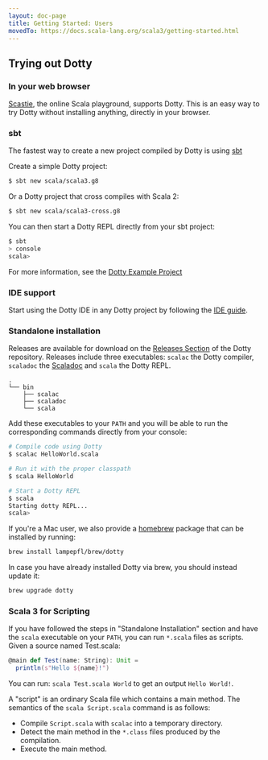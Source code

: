 ```yaml
---
layout: doc-page
title: Getting Started: Users
movedTo: https://docs.scala-lang.org/scala3/getting-started.html
---
```


## Trying out Dotty

### In your web browser
[Scastie](https://scastie.scala-lang.org/?target=dotty), the online Scala playground, supports Dotty.
This is an easy way to try Dotty without installing anything, directly in your browser.

### sbt
The fastest way to create a new project compiled by Dotty is using [sbt](http://www.scala-sbt.org/)

Create a simple Dotty project:
```bash
$ sbt new scala/scala3.g8
```

Or a Dotty project that cross compiles with Scala 2:
```bash
$ sbt new scala/scala3-cross.g8
```

You can then start a Dotty REPL directly from your sbt project:
```bash
$ sbt
> console
scala>
```

For more information, see the [Dotty Example Project](https://github.com/scala/scala3-example-project)

### IDE support
Start using the Dotty IDE in any Dotty project by following the
[IDE guide](./ide-support.md).

### Standalone installation
Releases are available for download on the [Releases Section](https://github.com/lampepfl/dotty/releases)
of the Dotty repository. Releases include three executables: `scalac` the Dotty compiler,
`scaladoc` the [Scaladoc](./scaladoc/index.md) and `scala` the Dotty REPL.

```
.
└── bin
    ├── scalac
    ├── scaladoc
    └── scala
```

Add these executables to your `PATH` and you will be able to run the corresponding commands directly
from your console:
```bash
# Compile code using Dotty
$ scalac HelloWorld.scala

# Run it with the proper classpath
$ scala HelloWorld

# Start a Dotty REPL
$ scala
Starting dotty REPL...
scala>
```

If you're a Mac user, we also provide a [homebrew](https://brew.sh/) package that can be installed by running:

```bash
brew install lampepfl/brew/dotty
```

In case you have already installed Dotty via brew, you should instead update it:

```bash
brew upgrade dotty
```

### Scala 3 for Scripting
If you have followed the steps in "Standalone Installation" section and have the `scala` executable on your `PATH`, you can run `*.scala` files as scripts. Given a source named Test.scala:

```scala
@main def Test(name: String): Unit =
  println(s"Hello ${name}!")
```

You can run: `scala Test.scala World` to get an output `Hello World!`.

A "script" is an ordinary Scala file which contains a main method. The semantics of the `scala Script.scala` command is as follows:

- Compile `Script.scala` with `scalac` into a temporary directory.
- Detect the main method in the `*.class` files produced by the compilation.
- Execute the main method.
